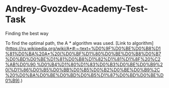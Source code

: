 # Andrey-Gvozdev-Academy-Test-Task
Finding the best way

To find the optimal path, the A * algorithm was used.
[Link to algorithm](https://ru.wikipedia.org/wiki/A*#:~:text=%D0%9F%D0%BE%D0%B8%D1%81%D0%BA%20A*%20(%D0%BF%D1%80%D0%BE%D0%B8%D0%B7%D0%BD%D0%BE%D1%81%D0%B8%D1%82%D1%81%D1%8F%20%C2%AB%D0%90,%D0%B4%D1%80%D1%83%D0%B3%D0%BE%D0%B9%20(%D1%86%D0%B5%D0%BB%D0%B5%D0%B2%D0%BE%D0%B9%2C%20%D0%BA%D0%BE%D0%BD%D0%B5%D1%87%D0%BD%D0%BE%D0%B9).)
